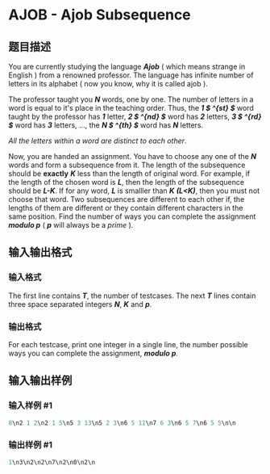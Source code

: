 # AJOB - Ajob Subsequence

## 题目描述

You are currently studying the language **_Ajob_** ( which means strange in English ) from a renowned professor. The language has infinite number of letters in its alphabet ( now you know, why it is called ajob ).

The professor taught you **_N_** words, one by one. The number of letters in a word is equal to it's place in the teaching order. Thus, the _**1 $ ^{st} $**_ word taught by the professor has _**1**_ letter, _**2 $ ^{nd} $**_ word has _**2**_ letters, _**3 $ ^{rd} $**_ word has _**3**_ letters, ..., the _**N $ ^{th} $**_ word has _**N**_ letters.

_All the letters within a word are distinct to each other_.

Now, you are handed an assignment. You have to choose any one of the _**N**_ words and form a subsequence from it. The length of the subsequence should be **exactly** _**K**_ less than the length of original word. For example, if the length of the chosen word is _**L**_, then the length of the subsequence should be _**L-K**_. If for any word, _**L**_ is smalller than _**K**_ _**(L<K)**_, then you must not choose that word. Two subsequences are different to each other if, the lengths of them are different or they contain different characters in the same position. Find the number of ways you can complete the assignment _**modulo p**_ ( _**p**_ will always be a _prime_ ).

## 输入输出格式

### 输入格式

The first line contains _**T**_, the number of testcases. The next _**T**_ lines contain three space separated integers _**N**_, _**K**_ and _**p**_.

### 输出格式

For each testcase, print one integer in a single line, the number possible ways you can complete the assignment, _**modulo p**_.

## 输入输出样例

### 输入样例 #1

```cpp
8\n2 1 2\n2 1 5\n5 3 13\n5 2 3\n6 5 11\n7 6 3\n6 5 7\n6 5 5\n\n
```


### 输出样例 #1

```cpp
1\n3\n2\n2\n7\n2\n0\n2\n
```


